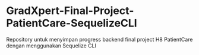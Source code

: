 # GradXpert-Final-Project-PatientCare-SequelizeCLI
Repository untuk menyimpan progress backend final project H8 PatientCare dengan menggunakan Sequelize CLI
